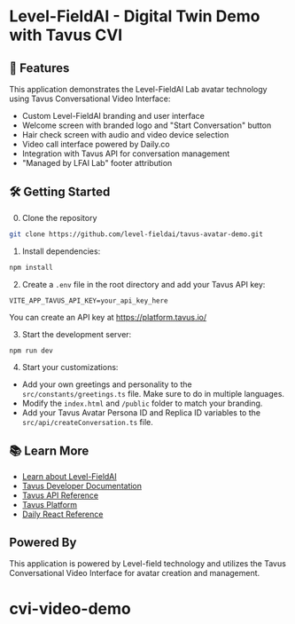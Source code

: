 # Level-FieldAI - Digital Twin Demo with Tavus CVI

## 🚀 Features

This application demonstrates the Level-FieldAI Lab avatar technology using Tavus Conversational Video Interface:
- Custom Level-FieldAI branding and user interface
- Welcome screen with branded logo and "Start Conversation" button
- Hair check screen with audio and video device selection
- Video call interface powered by Daily.co
- Integration with Tavus API for conversation management
- "Managed by LFAI Lab" footer attribution


## 🛠 Getting Started
0. Clone the repository
```sh
git clone https://github.com/level-fieldai/tavus-avatar-demo.git
```

1. Install dependencies:
```sh
npm install
```

2. Create a `.env` file in the root directory and add your Tavus API key:
```
VITE_APP_TAVUS_API_KEY=your_api_key_here
```
You can create an API key at https://platform.tavus.io/

3. Start the development server:
```
npm run dev
```

4. Start your customizations:
- Add your own greetings and personality to the `src/constants/greetings.ts` file. Make sure to do in multiple languages.
- Modify the `index.html`  and `/public` folder to match your branding.
- Add your Tavus Avatar Persona ID and Replica ID variables to the `src/api/createConversation.ts` file.

## 📚 Learn More

- [Learn about Level-FieldAI](https://www.level-fieldai.com/)
- [Tavus Developer Documentation](https://docs.tavus.io/)
- [Tavus API Reference](https://docs.tavus.io/api-reference/)
- [Tavus Platform](https://platform.tavus.io/)
- [Daily React Reference](https://docs.daily.co/reference/daily-react)

## Powered By

This application is powered by Level-field technology and utilizes the Tavus Conversational Video Interface for avatar creation and management.
# cvi-video-demo
